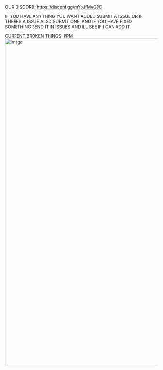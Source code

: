 OUR DISCORD: https://discord.gg/mYpJfMvG9C

IF YOU HAVE ANYTHING YOU WANT ADDED SUBMIT A ISSUE OR IF THERES A ISSUE ALSO SUBMIT ONE,
AND IF YOU HAVE FIXED SOMETHING SEND IT IN ISSUES AND ILL SEE IF I CAN ADD IT.

CURRENT BROKEN THINGS: PPM
<img width="1919" height="1079" alt="image" src="https://github.com/user-attachments/assets/22fe6221-e3c2-413f-a970-6e14cab5ea44" />
